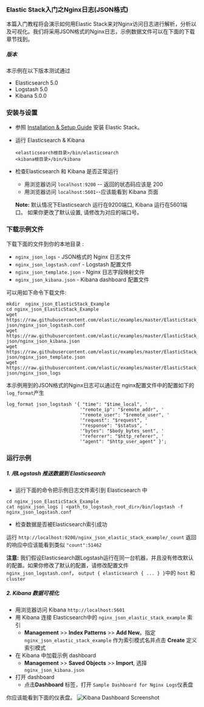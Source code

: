### Elastic Stack入门之Nginx日志(JSON格式)
本篇入门教程将会演示如何用Elastic Stack来对Nginx访问日志进行解析，分析以及可视化。我们将采用JSON格式的Nginx日志，示例数据文件可以在下面的下载章节找到。


##### 版本
本示例在以下版本测试通过

- Elasticsearch 5.0
- Logstash 5.0
- Kibana 5.0.0

### 安装与设置
* 参照 [Installation & Setup Guide]() 安装 Elastic Stack。

* 运行 Elasticsearch & Kibana
  ```
  <elasticsearch根目录>/bin/elasticsearch
  <kibana根目录>/bin/kibana
  ```

* 检查Elasticsearch 和 Kibana 是否正常运行
  - 用浏览器访问 `localhost:9200` -- 返回的状态码应该是 200 
  - 用浏览器访问 `localhost:5601`--应该能看到 Kibana 页面

  **Note:** 默认情况下Elasticsearch 运行在9200端口, Kibana 运行在5601端口。 如果你更改了默认设置, 请修改为对应的端口号。

### 下载示例文件

下载下面的文件到你的本地目录 :

- `nginx_json_logs` - JSON格式的 Nginx 日志文件
- `nginx_json_logstash.conf` - Logstash 配置文件
- `nginx_json_template.json` - Nginx 日志字段映射文件
- `nginx_json_kibana.json` -  Kibana dashboard 配置文件

可以用如下命令下载文件:

```shell
mkdir  nginx_json_ElasticStack_Example
cd nginx_json_ElasticStack_Example
wget https://raw.githubusercontent.com/elastic/examples/master/ElasticStack_NGINX-json/nginx_json_logstash.conf
wget https://raw.githubusercontent.com/elastic/examples/master/ElasticStack_NGINX-json/nginx_json_kibana.json
wget https://raw.githubusercontent.com/elastic/examples/master/ElasticStack_NGINX-json/nginx_json_template.json
wget https://raw.githubusercontent.com/elastic/examples/master/ElasticStack_NGINX-json/nginx_json_logs
```

本示例用到的JSON格式的Nginx日志可以通过在 nginx配置文件中的配置如下的`log_format`产生

```
log_format json_logstash '{ "time": "$time_local", '
                           '"remote_ip": "$remote_addr", '
                           '"remote_user": "$remote_user", '
                           '"request": "$request", '
                           '"response": "$status", '
                           '"bytes": "$body_bytes_sent", '
                           '"referrer": "$http_referer", '
                           '"agent": "$http_user_agent" }';
```

### 运行示例
##### 1. 用Logstash 推送数据到 Elasticsearch
* 运行下面的命令把示例日志文件索引到 Elasticsearch 中

```shell
cd nginx_json_ElasticStack_Example
cat nginx_json_logs | <path_to_logstash_root_dir>/bin/logstash -f nginx_json_logstash.conf
```

 * 检查数据是否被Elasticsearch索引成功

  运行 `http://localhost:9200/nginx_json_elastic_stack_example/_count` 返回的响应中应该能看到类似 `"count":51462`

 **注意:** 我们假设Elasticsearch跟Logstash运行在同一台机器，并且没有修改默认的配置。如果你修改了默认的配置，请修改配置文件`nginx_json_logstash.conf`， `output { elasticsearch { ... } }`中的   `host` 和 `cluster`

##### 2. Kibana 数据可视化

* 用浏览器访问 Kibana `http://localhost:5601`
* 用 Kibana 连接 Elasticsearch中的 `nginx_json_elastic_stack_example` 索引
    * **Management** >> **Index Patterns** >> **Add New**。指定 `nginx_json_elastic_stack_example` 作为索引模式名并点击 **Create** 定义索引模式
* 在 Kibana 中加载示例 dashboard
    * **Management** >> **Saved Objects** >> **Import**, 选择 `nginx_json_kibana.json`
* 打开 dashboard
    * 点击**Dashboard** 标签，打开 `Sample Dashboard for Nginx Logs`仪表盘

你应该能看到下面的仪表盘。
![Kibana Dashboard Screenshot](https://github.com/elastic/examples/blob/master/ElasticStack_NGINX-json/nginx_json_dashboard.jpg?raw=true)
